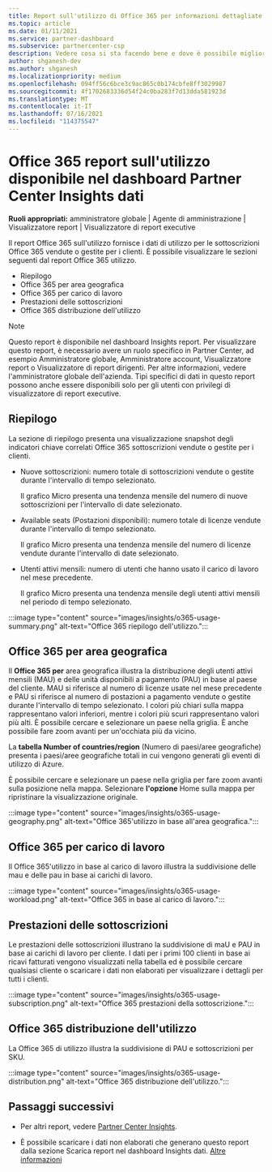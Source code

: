 ```yaml
---
title: Report sull'utilizzo di Office 365 per informazioni dettagliate sul Centro per i partner
ms.topic: article
ms.date: 01/11/2021
ms.service: partner-dashboard
ms.subservice: partnercenter-csp
description: Vedere cosa si sta facendo bene e dove è possibile migliorare l'utilizzo delle sottoscrizioni Office 365 che si vendono o si gestiscono per i clienti.
author: shganesh-dev
ms.author: shganesh
ms.localizationpriority: medium
ms.openlocfilehash: 094ff56c6bce3c9ac865c0b174cbfe8ff3029987
ms.sourcegitcommit: 4f1702683336d54f24c0ba283f7d13dda581923d
ms.translationtype: MT
ms.contentlocale: it-IT
ms.lasthandoff: 07/16/2021
ms.locfileid: "114375547"
---
```

# <a name="office-365-usage-report-available-from-the-partner-center-insights-dashboard"></a>Office 365 report sull'utilizzo disponibile nel dashboard Partner Center Insights dati

**Ruoli appropriati:** amministratore globale | Agente di amministrazione | Visualizzatore report | Visualizzatore di report executive

Il report Office 365 sull'utilizzo fornisce i dati di utilizzo per le sottoscrizioni Office 365 vendute o gestite per i clienti. È possibile visualizzare le sezioni seguenti dal report Office 365 utilizzo.

- Riepilogo
- Office 365 per area geografica
- Office 365 per carico di lavoro
- Prestazioni delle sottoscrizioni
- Office 365 distribuzione dell'utilizzo

 > [!NOTE]
 > Questo report è disponibile nel dashboard Insights report. Per visualizzare questo report, è necessario avere un ruolo specifico in Partner Center, ad esempio Amministratore globale, Amministratore account, Visualizzatore report o Visualizzatore di report dirigenti. Per altre informazioni, vedere l'amministratore globale dell'azienda. Tipi specifici di dati in questo report possono anche essere disponibili solo per gli utenti con privilegi di visualizzatore di report executive.

## <a name="summary"></a>Riepilogo

La sezione di riepilogo presenta una visualizzazione snapshot degli indicatori chiave correlati Office 365 sottoscrizioni vendute o gestite per i clienti.  

- Nuove sottoscrizioni: numero totale di sottoscrizioni vendute o gestite durante l'intervallo di tempo selezionato.

   Il grafico Micro presenta una tendenza mensile del numero di nuove sottoscrizioni per l'intervallo di date selezionato.

- Available seats (Postazioni disponibili): numero totale di licenze vendute durante l'intervallo di tempo selezionato.

   Il grafico Micro presenta una tendenza mensile del numero di licenze vendute durante l'intervallo di date selezionato.

- Utenti attivi mensili: numero di utenti che hanno usato il carico di lavoro nel mese precedente. 

   Il grafico Micro presenta una tendenza mensile degli utenti attivi mensili nel periodo di tempo selezionato.

:::image type="content" source="images/insights/o365-usage-summary.png" alt-text="Office 365 riepilogo dell'utilizzo.":::

## <a name="office-365-usage-by-geography"></a>Office 365 per area geografica

Il **Office 365 per** area geografica illustra la distribuzione degli utenti attivi mensili (MAU) e delle unità disponibili a pagamento (PAU) in base al paese del cliente. MAU si riferisce al numero di licenze usate nel mese precedente e PAU si riferisce al numero di postazioni a pagamento vendute o gestite durante l'intervallo di tempo selezionato. I colori più chiari sulla mappa rappresentano valori inferiori, mentre i colori più scuri rappresentano valori più alti. È possibile cercare e selezionare un paese nella griglia. È anche possibile fare zoom avanti per un'occhiata più da vicino.

La **tabella Number of countries/region** (Numero di paesi/aree geografiche) presenta i paesi/aree geografiche totali in cui vengono generati gli eventi di utilizzo di Azure.

È possibile cercare e selezionare un paese nella griglia per fare zoom avanti sulla posizione nella mappa. Selezionare **l'opzione** Home sulla mappa per ripristinare la visualizzazione originale.


:::image type="content" source="images/insights/o365-usage-geography.png" alt-text="Office 365'utilizzo in base all'area geografica.":::

## <a name="office-365-usage-by-workload"></a>Office 365 per carico di lavoro

Il Office 365'utilizzo in base al carico di lavoro illustra la suddivisione delle mau e delle pau in base ai carichi di lavoro.

:::image type="content" source="images/insights/o365-usage-workload.png" alt-text="Office 365 in base al carico di lavoro.":::

## <a name="subscriptions-performance"></a>Prestazioni delle sottoscrizioni

Le prestazioni delle sottoscrizioni illustrano la suddivisione di maU e PAU in base ai carichi di lavoro per cliente. I dati per i primi 100 clienti in base ai ricavi fatturati vengono visualizzati nella tabella ed è possibile cercare qualsiasi cliente o scaricare i dati non elaborati per visualizzare i dettagli per tutti i clienti.

:::image type="content" source="images/insights/o365-usage-subscription.png" alt-text="Office 365 prestazioni della sottoscrizione.":::

## <a name="office-365-usage-distribution"></a>Office 365 distribuzione dell'utilizzo

La Office 365 di utilizzo illustra la suddivisione di PAU e sottoscrizioni per SKU.

:::image type="content" source="images/insights/o365-usage-distribution.png" alt-text="Office 365 distribuzione dell'utilizzo.":::

## <a name="next-steps"></a>Passaggi successivi

- Per altri report, vedere [Partner Center Insights](partner-center-insights.md).

- È possibile scaricare i dati non elaborati che generano questo report dalla sezione Scarica report nel dashboard Insights dati. [Altre informazioni](insights-download-reports.md) 
